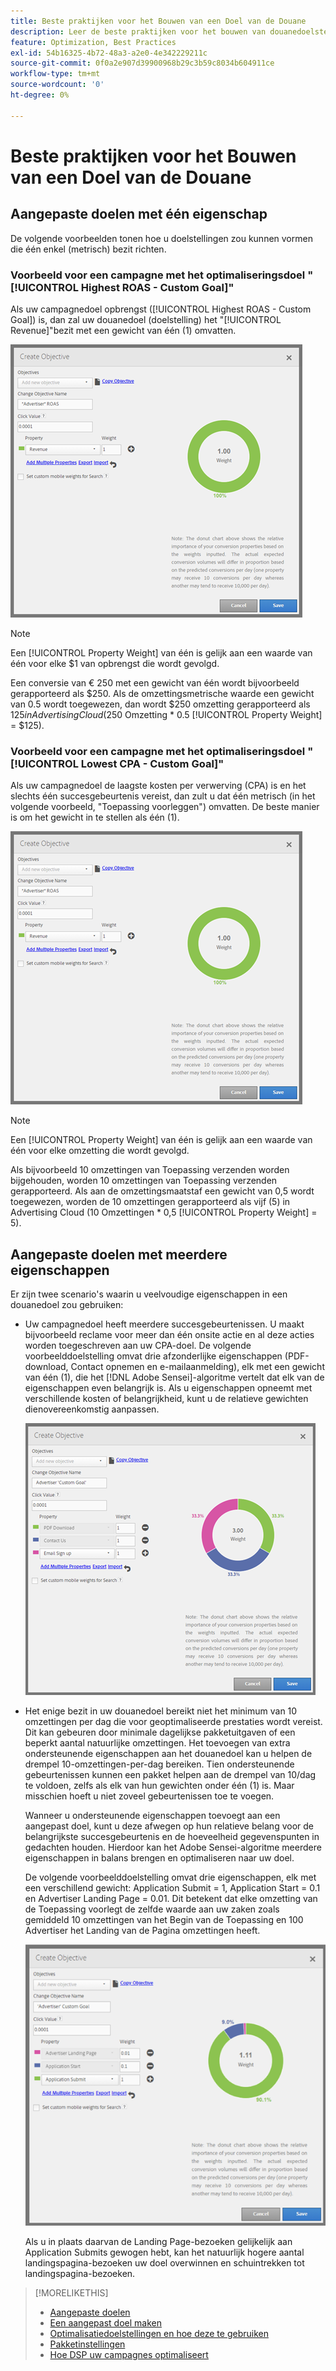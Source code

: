 ```yaml
---
title: Beste praktijken voor het Bouwen van een Doel van de Douane
description: Leer de beste praktijken voor het bouwen van douanedoelstellingen om uw succesgebeurtenissen te bepalen.
feature: Optimization, Best Practices
exl-id: 54b16325-4b72-48a3-a2e0-4e342229211c
source-git-commit: 0f0a2e907d39900968b29c3b59c8034b604911ce
workflow-type: tm+mt
source-wordcount: '0'
ht-degree: 0%

---
```


# Beste praktijken voor het Bouwen van een Doel van de Douane

## Aangepaste doelen met één eigenschap

De volgende voorbeelden tonen hoe u doelstellingen zou kunnen vormen die één enkel (metrisch) bezit richten.

### Voorbeeld voor een campagne met het optimaliseringsdoel &quot;[!UICONTROL Highest ROAS - Custom Goal]&quot;

Als uw campagnedoel opbrengst ([!UICONTROL Highest ROAS - Custom Goal]) is, dan zal uw douanedoel (doelstelling) het &quot;[!UICONTROL Revenue]&quot;bezit met een gewicht van één (1) omvatten.

![voorbeeld van een ROAS douanedoel met één enkel bezit](/help/dsp/assets/custom-goal-roas.png)

>[!NOTE]
>
> Een [!UICONTROL Property Weight] van één is gelijk aan een waarde van één voor elke $1 van opbrengst die wordt gevolgd.
>
> Een conversie van € 250 met een gewicht van één wordt bijvoorbeeld gerapporteerd als $250. Als de omzettingsmetrische waarde een gewicht van 0.5 wordt toegewezen, dan wordt $250 omzetting gerapporteerd als $125 in Advertising Cloud ($250 Omzetting * 0.5 [!UICONTROL Property Weight] = $125).

### Voorbeeld voor een campagne met het optimaliseringsdoel &quot;[!UICONTROL Lowest CPA - Custom Goal]&quot;

Als uw campagnedoel de laagste kosten per verwerving (CPA) is en het slechts één succesgebeurtenis vereist, dan zult u dat één metrisch (in het volgende voorbeeld, &quot;Toepassing voorleggen&quot;) omvatten. De beste manier is om het gewicht in te stellen als één (1).

![voorbeeld van een aangepast CPA-doel met één eigenschap](/help/dsp/assets/custom-goal-roas.png)

>[!NOTE]
>
> Een [!UICONTROL Property Weight] van één is gelijk aan een waarde van één voor elke omzetting die wordt gevolgd.
>
> Als bijvoorbeeld 10 omzettingen van Toepassing verzenden worden bijgehouden, worden 10 omzettingen van Toepassing verzenden gerapporteerd.  Als aan de omzettingsmaatstaf een gewicht van 0,5 wordt toegewezen, worden de 10 omzettingen gerapporteerd als vijf (5) in Advertising Cloud (10 Omzettingen * 0,5 [!UICONTROL Property Weight] = 5).

## Aangepaste doelen met meerdere eigenschappen

Er zijn twee scenario&#39;s waarin u veelvoudige eigenschappen in een douanedoel zou gebruiken:

* Uw campagnedoel heeft meerdere succesgebeurtenissen. U maakt bijvoorbeeld reclame voor meer dan één onsite actie en al deze acties worden toegeschreven aan uw CPA-doel. De volgende voorbeelddoelstelling omvat drie afzonderlijke eigenschappen (PDF-download, Contact opnemen en e-mailaanmelding), elk met een gewicht van één (1), die het [!DNL Adobe Sensei]-algoritme vertelt dat elk van de eigenschappen even belangrijk is. Als u eigenschappen opneemt met verschillende kosten of belangrijkheid, kunt u de relatieve gewichten dienovereenkomstig aanpassen.

   ![voorbeeld van een aangepast doel met meerdere eigenschappen](/help/dsp/assets/custom-goal-multiple-properties.png)

* Het enige bezit in uw douanedoel bereikt niet het minimum van 10 omzettingen per dag die voor geoptimaliseerde prestaties wordt vereist. Dit kan gebeuren door minimale dagelijkse pakketuitgaven of een beperkt aantal natuurlijke omzettingen. Het toevoegen van extra ondersteunende eigenschappen aan het douanedoel kan u helpen de drempel 10-omzettingen-per-dag bereiken. Tien ondersteunende gebeurtenissen kunnen een pakket helpen aan de drempel van 10/dag te voldoen, zelfs als elk van hun gewichten onder één (1) is. Maar misschien hoeft u niet zoveel gebeurtenissen toe te voegen.

   Wanneer u ondersteunende eigenschappen toevoegt aan een aangepast doel, kunt u deze afwegen op hun relatieve belang voor de belangrijkste succesgebeurtenis en de hoeveelheid gegevenspunten in gedachten houden. Hierdoor kan het Adobe Sensei-algoritme meerdere eigenschappen in balans brengen en optimaliseren naar uw doel.

   De volgende voorbeelddoelstelling omvat drie eigenschappen, elk met een verschillend gewicht: Application Submit = 1, Application Start = 0.1 en Advertiser Landing Page = 0.01. Dit betekent dat elke omzetting van de Toepassing voorlegt de zelfde waarde aan uw zaken zoals gemiddeld 10 omzettingen van het Begin van de Toepassing en 100 Advertiser het Landing van de Pagina omzettingen heeft.

   ![voorbeeld van een aangepast doel met meerdere eigenschappen](/help/dsp/assets/custom-goal-multiple-properties2.png)

   Als u in plaats daarvan de Landing Page-bezoeken gelijkelijk aan Application Submits gewogen hebt, kan het natuurlijk hogere aantal landingspagina-bezoeken uw doel overwinnen en schuintrekken tot landingspagina-bezoeken.<!--reword-->

>[!MORELIKETHIS]
>
>* [Aangepaste doelen](custom-goal-about.md)
>* [Een aangepast doel maken](custom-goal-create.md)
>* [Optimalisatiedoelstellingen en hoe deze te gebruiken](optimization-goals.md)
>* [Pakketinstellingen](/help/dsp/campaign-management/packages/package-settings.md)
> * [Hoe DSP uw campagnes optimaliseert](optimization-how-dsp-optimizes-campaigns.md)

